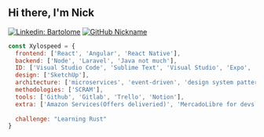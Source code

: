 <h2> Hi there, I'm Nick </h2>


[![Linkedin: Bartolome](https://img.shields.io/badge/-bartolome-blue?style=flat-square&logo=Linkedin&logoColor=white&link=https://www.linkedin.com/in/bartolomé-canitrot-2975891b9/)](https://www.linkedin.com/in/bartolomé-canitrot-2975891b9/)
[![GitHub Nickname](https://img.shields.io/github/followers/NickGroenl?label=follow&style=social)](https://github.com/NickGroenl)



```javascript
const Xylospeed = {
  frontend: ['React', 'Angular', 'React Native'],
  backend: ['Node', 'Laravel', 'Java not much'],
  ID: ['Visual Studio Code', 'Sublime Text', 'Visual Studio', 'Expo', 'Android Studio'],
  design: ['SketchUp'],
  architecture: ['microservices', 'event-driven', 'design system pattern'],
  methodologies: ['SCRAM'],
  tools: ['Github', 'Gitlab', 'Trello', 'Notion'],
  extra: ['Amazon Services(Offers deliveried)', 'MercadoLibre for devs'],
  
  challenge: "Learning Rust"
}
```




